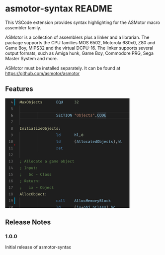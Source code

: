 # asmotor-syntax README

This VSCode extension provides syntax highlighting for the ASMotor macro assembler family.

ASMotor is a collection of assemblers plus a linker and a librarian. The package supports the CPU families
MOS 6502, Motorola 680x0, Z80 and Game Boy, MIPS32 and the virtual DCPU-16. The linker supports several
output formats, such as Amiga hunk, Game Boy, Commodore PRG, Sega Master System and more.

ASMotor must be installed separately. It can be found at https://github.com/asmotor/asmotor



## Features

<img src="https://raw.githubusercontent.com/asmotor/vscode-highlighting/master/images/z80-example.png" width="400px" />

## Release Notes

### 1.0.0

Initial release of asmotor-syntax
